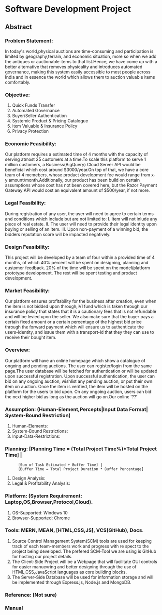 # Software Development Project
## Abstract
### Problem Statement:

In today's world,physical auctions are time-consuming and participation is limited by geography,terrain, and economic situation, more so when we add the antiques or 		auctionable items to that list.Hence, we have come up with a better alternative that removes physicality and introduces automated governance, making this system easily 	accessible to most people across India and in essence the world which allows them to auction valuable items comfortably.


### Objective: 

1. Quick Funds Transfer
2. Automated Governance
3. Buyer/Seller Authentication
4. Systemic Product & Pricing Catalogue
5. Item Valuable & Insurance Policy
6. Privacy Protection


### Economic Feasibility:

Our platform requires a estimated time of 4 months with the capacity of serving atmost 25 customers at a time.To scale this platform to serve 1 million customers, a Business(BigQuery) Cloud Server API would be beneficial which cost around $3000/year.On top of that, we have a core team of 4 memebers, whose product development fee would range from x-y amount/month.Additionally, our product has been build on certain assumptions whose cost has not been covered here, but the Razor Payment Gateway API would cost an equivalent amount of $500/year, if not more.

### Legal Feasibility:

During registration of any user, the user will need to agree to certain terms and conditions which include but are not limited to:
   I. Item will not inlude any piece of real estate.
   II. The user will need to provide their legal identity upon buying or selling of an item.
   III. Upon non-payment of a winning bid, the bidders reputation score will be impacted negatively.

### Design Feasibility:
	
This project will be developed by a team of four within a provided time of 4 months, of which 40% percent will be spent on designing, planning and customer feedback. 20% of the time will be spent on the model/platform prototype development. The rest will be spent testing and product development.

### Market Feasibility:

Our platform ensures profitability for the business after creation, even when the item is not bidded upon through,IVI fund which is taken through our insurance policy that states that it is a cautionary fees that is not refundable and will be levied upon the seller. We also make sure that the buyer pays a certain fixed amount or a certain percentage of the highest bid price through the forward payment which will ensure us to authenticate the users-identity, and issue them with a transport-id that they they can use to receive their bought item.

### Overview:

Our platform will have an online homepage which show a catalogue of ongoing and pending auctions. The user can register/login from the same page.The user database will be fetched for authentication or will be updated upon successful registration. Upon successful authentication, the user can bid on any ongoing auction, wishlist any pending auction, or put their own item on auction. Once the item is verified, the item will be hosted on the platform for the users to bid upon. On any ongoing auction, users can bid the next higher bid as long as the auction will go on.Our online '??'

### Assumption: (Human-Element,Percepts|Input Data Format| System-Bound Restriction)

1. Human-Elements:
2. System-Bound Restrictions:
3. Input-Data-Restrictions:

### Planning: [Planning Time = (Total Project Time%)*Total Project Time] | 
          [Sum of Task Estimated + Buffer Time] | 
          [Buffer Time = Total Project Duration * Buffer Percentage]

1. Design Analysis:
2. Legal & Profitability Analysis:

### Platform: (System Requirement: Laptop,OS,Browser,Protocol,Cloud).

1. OS-Supported: Windows 10
2. Browser-Supported: Chrome

### Tools: MERN, MEAN, [HTML,CSS,JS], VCS(GitHub), Docs.

1. Source Control Management System(SCM) tools are used for keeping track of each team-members work and progress with re   spect to the project being developed. The prefered 
   SCM-Tool we are using is GitHub for hosting our project details. 
2. The Client-Side Project will be a Webpage that will facilitate GUI controls for easier manuevring and better designing through the use of HTML,CSS,JavaScript languages as 
   core building blocks.
3. The Server-Side Database will be used for information storage and will be implemented through Express.js, Node.js and MongoDB.

### Reference: (Not sure)
### Manual
